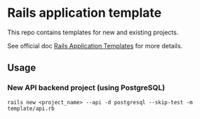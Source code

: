# Rails application template

This repo contains templates for new and existing projects.

See official doc [Rails Application Templates](https://guides.rubyonrails.org/rails_application_templates.html) for more details.

## Usage

### New API backend project (using PostgreSQL)

```
rails new <project_name> --api -d postgresql --skip-test -m template/api.rb
```

